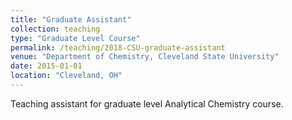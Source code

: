 ```yaml
---
title: "Graduate Assistant"
collection: teaching
type: "Graduate Level Course"
permalink: /teaching/2018-CSU-graduate-assistant
venue: "Department of Chemistry, Cleveland State University"
date: 2015-01-01
location: "Cleveland, OH"
---
```


Teaching assistant for graduate level Analytical Chemistry course.

